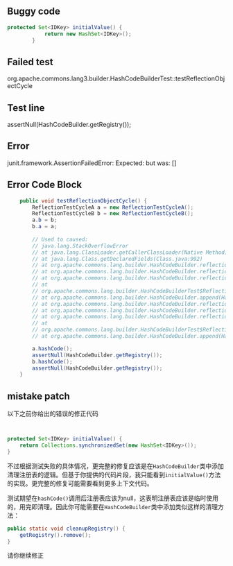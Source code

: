 ## Buggy code
```java
protected Set<IDKey> initialValue() {
            return new HashSet<IDKey>();
        }
```

## Failed test
org.apache.commons.lang3.builder.HashCodeBuilderTest::testReflectionObjectCycle

## Test line
assertNull(HashCodeBuilder.getRegistry());

## Error
junit.framework.AssertionFailedError: Expected: <null> but was: []

## Error Code Block
```java
    public void testReflectionObjectCycle() {
        ReflectionTestCycleA a = new ReflectionTestCycleA();
        ReflectionTestCycleB b = new ReflectionTestCycleB();
        a.b = b;
        b.a = a;
        
        // Used to caused:
        // java.lang.StackOverflowError
        // at java.lang.ClassLoader.getCallerClassLoader(Native Method)
        // at java.lang.Class.getDeclaredFields(Class.java:992)
        // at org.apache.commons.lang.builder.HashCodeBuilder.reflectionAppend(HashCodeBuilder.java:373)
        // at org.apache.commons.lang.builder.HashCodeBuilder.reflectionHashCode(HashCodeBuilder.java:349)
        // at org.apache.commons.lang.builder.HashCodeBuilder.reflectionHashCode(HashCodeBuilder.java:155)
        // at
        // org.apache.commons.lang.builder.HashCodeBuilderTest$ReflectionTestCycleB.hashCode(HashCodeBuilderTest.java:53)
        // at org.apache.commons.lang.builder.HashCodeBuilder.append(HashCodeBuilder.java:422)
        // at org.apache.commons.lang.builder.HashCodeBuilder.reflectionAppend(HashCodeBuilder.java:383)
        // at org.apache.commons.lang.builder.HashCodeBuilder.reflectionHashCode(HashCodeBuilder.java:349)
        // at org.apache.commons.lang.builder.HashCodeBuilder.reflectionHashCode(HashCodeBuilder.java:155)
        // at
        // org.apache.commons.lang.builder.HashCodeBuilderTest$ReflectionTestCycleA.hashCode(HashCodeBuilderTest.java:42)
        // at org.apache.commons.lang.builder.HashCodeBuilder.append(HashCodeBuilder.java:422)

        a.hashCode();
        assertNull(HashCodeBuilder.getRegistry());
        b.hashCode();
        assertNull(HashCodeBuilder.getRegistry());
    }
```

## mistake patch
以下之前你给出的错误的修正代码
```java


protected Set<IDKey> initialValue() {
    return Collections.synchronizedSet(new HashSet<IDKey>());
}
```

不过根据测试失败的具体情况，更完整的修复应该是在`HashCodeBuilder`类中添加清理注册表的逻辑。但基于你提供的代码片段，我只能看到`initialValue()`方法的实现。更完整的修复可能需要看到更多上下文代码。

测试期望在`hashCode()`调用后注册表应该为null，这表明注册表应该是临时使用的，用完即清理。因此你可能需要在`HashCodeBuilder`类中添加类似这样的清理方法：

```java
public static void cleanupRegistry() {
    getRegistry().remove();
}

```
请你继续修正